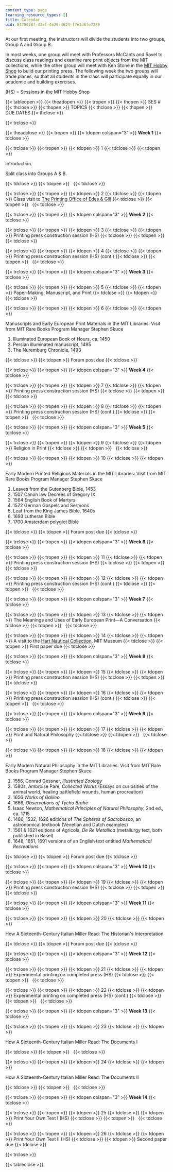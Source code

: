 ```yaml
---
content_type: page
learning_resource_types: []
title: Calendar
uid: 8370028f-43ef-4e29-4624-f7e1d8fe7289
---
```


At our first meeting, the instructors will divide the students into two groups, Group A and Group B.

In most weeks, one group will meet with Professors McCants and Ravel to discuss class readings and examine rare print objects from the MIT collections, while the other group will meet with Ken Stone in the [MIT Hobby Shop](http://studentlife.mit.edu/hobbyshop) to build our printing press. The following week the two groups will trade places, so that all students in the class will participate equally in our academic and building exercises.

(HS) = Sessions in the MIT Hobby Shop

{{< tableopen >}}
{{< theadopen >}}
{{< tropen >}}
{{< thopen >}}
SES #
{{< thclose >}}
{{< thopen >}}
TOPICS
{{< thclose >}}
{{< thopen >}}
DUE DATES
{{< thclose >}}

{{< trclose >}}

{{< theadclose >}}
{{< tropen >}}
{{< tdopen colspan="3" >}}
**Week 1**
{{< tdclose >}}

{{< trclose >}}
{{< tropen >}}
{{< tdopen >}}
1
{{< tdclose >}}
{{< tdopen >}}


Introduction.

Split class into Groups A & B.


{{< tdclose >}}
{{< tdopen >}}
 
{{< tdclose >}}

{{< trclose >}}
{{< tropen >}}
{{< tdopen >}}
2
{{< tdclose >}}
{{< tdopen >}}
Class visit to [The Printing Office of Edes & Gill](http://bostongazette.org/)
{{< tdclose >}}
{{< tdopen >}}
 
{{< tdclose >}}

{{< trclose >}}
{{< tropen >}}
{{< tdopen colspan="3" >}}
**Week 2**
{{< tdclose >}}

{{< trclose >}}
{{< tropen >}}
{{< tdopen >}}
3
{{< tdclose >}}
{{< tdopen >}}
Printing press construction session (HS)
{{< tdclose >}}
{{< tdopen >}}
 
{{< tdclose >}}

{{< trclose >}}
{{< tropen >}}
{{< tdopen >}}
4
{{< tdclose >}}
{{< tdopen >}}
Printing press construction session (HS) (cont.)
{{< tdclose >}}
{{< tdopen >}}
 
{{< tdclose >}}

{{< trclose >}}
{{< tropen >}}
{{< tdopen colspan="3" >}}
**Week 3**
{{< tdclose >}}

{{< trclose >}}
{{< tropen >}}
{{< tdopen >}}
5
{{< tdclose >}}
{{< tdopen >}}
Paper-Making, Manuscript, and Print
{{< tdclose >}}
{{< tdopen >}}
 
{{< tdclose >}}

{{< trclose >}}
{{< tropen >}}
{{< tdopen >}}
6
{{< tdclose >}}
{{< tdopen >}}


Manuscripts and Early European Print Materials in the MIT Libraries: Visit from MIT Rare Books Program Manager Stephen Skuce

1.  Illuminated European Book of Hours, ca. 1450
2.  Persian illuminated manuscript, 1495
3.  The Nuremburg Chronicle, 1493


{{< tdclose >}}
{{< tdopen >}}
Forum post due
{{< tdclose >}}

{{< trclose >}}
{{< tropen >}}
{{< tdopen colspan="3" >}}
**Week 4**
{{< tdclose >}}

{{< trclose >}}
{{< tropen >}}
{{< tdopen >}}
7
{{< tdclose >}}
{{< tdopen >}}
Printing press construction session (HS)
{{< tdclose >}}
{{< tdopen >}}
 
{{< tdclose >}}

{{< trclose >}}
{{< tropen >}}
{{< tdopen >}}
8
{{< tdclose >}}
{{< tdopen >}}
Printing press construction session (HS) (cont.)
{{< tdclose >}}
{{< tdopen >}}
 
{{< tdclose >}}

{{< trclose >}}
{{< tropen >}}
{{< tdopen colspan="3" >}}
**Week 5**
{{< tdclose >}}

{{< trclose >}}
{{< tropen >}}
{{< tdopen >}}
9
{{< tdclose >}}
{{< tdopen >}}
Religion in Print
{{< tdclose >}}
{{< tdopen >}}
 
{{< tdclose >}}

{{< trclose >}}
{{< tropen >}}
{{< tdopen >}}
10
{{< tdclose >}}
{{< tdopen >}}


Early Modern Printed Religious Materials in the MIT Libraries: Visit from MIT Rare Books Program Manager Stephen Skuce

1.  Leaves from the Gutenberg Bible, 1453
2.  1507 Canon law Decrees of Gregory IX
3.  1564 English Book of Martyrs
4.  1572 German Gospels and Sermons
5.  Leaf from the King James Bible, 1640s
6.  1693 Lutheran Bible
7.  1700 Amsterdam polyglot Bible


{{< tdclose >}}
{{< tdopen >}}
Forum post due
{{< tdclose >}}

{{< trclose >}}
{{< tropen >}}
{{< tdopen colspan="3" >}}
**Week 6**
{{< tdclose >}}

{{< trclose >}}
{{< tropen >}}
{{< tdopen >}}
11
{{< tdclose >}}
{{< tdopen >}}
Printing press construction session (HS)
{{< tdclose >}}
{{< tdopen >}}
 
{{< tdclose >}}

{{< trclose >}}
{{< tropen >}}
{{< tdopen >}}
12
{{< tdclose >}}
{{< tdopen >}}
Printing press construction session (HS) (cont.)
{{< tdclose >}}
{{< tdopen >}}
 
{{< tdclose >}}

{{< trclose >}}
{{< tropen >}}
{{< tdopen colspan="3" >}}
**Week 7**
{{< tdclose >}}

{{< trclose >}}
{{< tropen >}}
{{< tdopen >}}
13
{{< tdclose >}}
{{< tdopen >}}
The Meanings and Uses of Early European Print—A Conversation
{{< tdclose >}}
{{< tdopen >}}
 
{{< tdclose >}}

{{< trclose >}}
{{< tropen >}}
{{< tdopen >}}
14
{{< tdclose >}}
{{< tdopen >}}
A visit to the [Hart Nautical Collection](http://mitmuseum.mit.edu/hart-nautical-collections-list), MIT Museum
{{< tdclose >}}
{{< tdopen >}}
First paper due
{{< tdclose >}}

{{< trclose >}}
{{< tropen >}}
{{< tdopen colspan="3" >}}
**Week 8**
{{< tdclose >}}

{{< trclose >}}
{{< tropen >}}
{{< tdopen >}}
15
{{< tdclose >}}
{{< tdopen >}}
Printing press construction session (HS)
{{< tdclose >}}
{{< tdopen >}}
 
{{< tdclose >}}

{{< trclose >}}
{{< tropen >}}
{{< tdopen >}}
16
{{< tdclose >}}
{{< tdopen >}}
Printing press construction session (HS) (cont.)
{{< tdclose >}}
{{< tdopen >}}
 
{{< tdclose >}}

{{< trclose >}}
{{< tropen >}}
{{< tdopen colspan="3" >}}
**Week 9**
{{< tdclose >}}

{{< trclose >}}
{{< tropen >}}
{{< tdopen >}}
17
{{< tdclose >}}
{{< tdopen >}}
Print and Natural Philosophy
{{< tdclose >}}
{{< tdopen >}}
 
{{< tdclose >}}

{{< trclose >}}
{{< tropen >}}
{{< tdopen >}}
18
{{< tdclose >}}
{{< tdopen >}}


Early Modern Natural Philosophy in the MIT Libraries: Visit from MIT Rare Books Program Manager Stephen Skuce

1.  1556, Conrad Gessner, _Illustrated Zoology_
2.  1580s, Ambroise Paré, _Collected Works_ (Essays on curiosities of the animal world, healing battlefield wounds, human procreation)
3.  1656 _Works of Galileo_
4.  1666, _Observations of Tycho Brahe_
5.  Isaac Newton, _Mathematical Principles of Natural Philosophy_, 2nd ed., ca. 1715
6.  1486, 1532, 1626 editions of _The Spheres of Sacrobosco,_ an astronomical textbook (Venetian and Dutch examples)
7.  1561 & 1621 editions of Agricola, _De Re Metallica_ (metallurgy text, both published in Basel)
8.  1648, 1651, 1691 versions of an English text entitled _Mathematical Recreations_


{{< tdclose >}}
{{< tdopen >}}
Forum post due
{{< tdclose >}}

{{< trclose >}}
{{< tropen >}}
{{< tdopen colspan="3" >}}
**Week 10**
{{< tdclose >}}

{{< trclose >}}
{{< tropen >}}
{{< tdopen >}}
19
{{< tdclose >}}
{{< tdopen >}}
Printing press construction session (HS)
{{< tdclose >}}
{{< tdopen >}}
 
{{< tdclose >}}

{{< trclose >}}
{{< tropen >}}
{{< tdopen colspan="3" >}}
**Week 11**
{{< tdclose >}}

{{< trclose >}}
{{< tropen >}}
{{< tdopen >}}
20
{{< tdclose >}}
{{< tdopen >}}


How A Sixteenth-Century Italian Miller Read: The Historian's Interpretation


{{< tdclose >}}
{{< tdopen >}}
Forum post due
{{< tdclose >}}

{{< trclose >}}
{{< tropen >}}
{{< tdopen colspan="3" >}}
**Week 12**
{{< tdclose >}}

{{< trclose >}}
{{< tropen >}}
{{< tdopen >}}
21
{{< tdclose >}}
{{< tdopen >}}
Experimental printing on completed press (HS)
{{< tdclose >}}
{{< tdopen >}}
 
{{< tdclose >}}

{{< trclose >}}
{{< tropen >}}
{{< tdopen >}}
22
{{< tdclose >}}
{{< tdopen >}}
Experimental printing on completed press (HS) (cont.)
{{< tdclose >}}
{{< tdopen >}}
 
{{< tdclose >}}

{{< trclose >}}
{{< tropen >}}
{{< tdopen colspan="3" >}}
**Week 13**
{{< tdclose >}}

{{< trclose >}}
{{< tropen >}}
{{< tdopen >}}
23
{{< tdclose >}}
{{< tdopen >}}


How A Sixteenth-Century Italian Miller Read: The Documents I


{{< tdclose >}}
{{< tdopen >}}
 
{{< tdclose >}}

{{< trclose >}}
{{< tropen >}}
{{< tdopen >}}
24
{{< tdclose >}}
{{< tdopen >}}


How A Sixteenth-Century Italian Miller Read: The Documents II


{{< tdclose >}}
{{< tdopen >}}
 
{{< tdclose >}}

{{< trclose >}}
{{< tropen >}}
{{< tdopen colspan="3" >}}
**Week 14**
{{< tdclose >}}

{{< trclose >}}
{{< tropen >}}
{{< tdopen >}}
25
{{< tdclose >}}
{{< tdopen >}}
Print Your Own Text I (HS)
{{< tdclose >}}
{{< tdopen >}}
 
{{< tdclose >}}

{{< trclose >}}
{{< tropen >}}
{{< tdopen >}}
26
{{< tdclose >}}
{{< tdopen >}}
Print Your Own Text II (HS)
{{< tdclose >}}
{{< tdopen >}}
Second paper due
{{< tdclose >}}

{{< trclose >}}

{{< tableclose >}}
